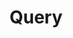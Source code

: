 ---
title: "Query"

categories: ['']

tags: ['Query']

arwords: 'طلب البحث'

arexps: []

enwords: ['Query']

enexps: []

arlexicons: 'ط'

enlexicons: 'Q'

authors: ['Ruqayya Roshdy']

translators: ['']

citations: 'مقدمة في حوسبة اللغة العربية'

sources: 'مركز الملك عبدالله بن عبدالعزيز الدولي لخدمة اللغة العربية'

slug: ""
---